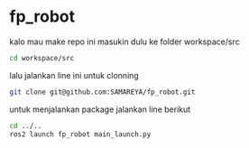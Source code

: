 # fp_robot

kalo mau make repo ini masukin dulu ke folder workspace/src 

```bash
cd workspace/src 
```
lalu jalankan line ini untuk clonning 

```bash
git clone git@github.com:SAMAREYA/fp_robot.git
```

untuk menjalankan package jalankan line berikut 

```bash
cd ../..
ros2 launch fp_robot main_launch.py
```





